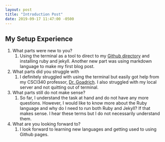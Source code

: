 ```yaml
---
layout: post
title: "Introduction Post"
date: 2019-09-17 11:47:00 -0500
---
```

## My Setup Experience

1. What parts were new to you?
    1. Using the terminal as a tool to direct to my [Github directory](https://github.com/nguyenvvv/csci340blog) and installing ruby and jekyll. Another new part was using markdown language to make my first blog post.
2. What parts did you struggle with
    1. I definitely struggled with using the terminal but easily got help from my CSCI340 professor, [Dr. Goadrich](http://mark.goadrich.com/index.html). I also struggled with my local server and not quitting out of terminal.
3. What parts still do not make sense?
    1. So far, I understand the task at hand and do not have any more questions. However, I would like to know more about the Ruby language and why do I need to run both Ruby and Jekyll? If that makes sense. I hear these terms but I do not necessarily understand them.
4. What are you looking forward to?
    1. I look forward to learning new languages and getting used to using Github pages.
